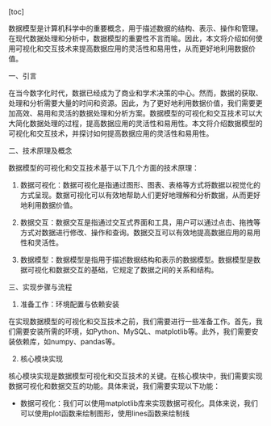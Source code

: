 
[toc]                    
                
                
数据模型是计算机科学中的重要概念，用于描述数据的结构、表示、操作和管理。在现代数据处理和分析中，数据模型的重要性不言而喻。因此，本文将介绍如何使用可视化和交互技术来提高数据应用的灵活性和易用性，从而更好地利用数据价值。

一、引言

在当今数字化时代，数据已经成为了商业和学术决策的中心。然而，数据的获取、处理和分析需要大量的时间和资源。因此，为了更好地利用数据价值，我们需要更加高效、易用和灵活的数据处理和分析方案。数据模型的可视化和交互技术可以大大简化数据处理的过程，提高数据应用的灵活性和易用性。本文将介绍数据模型的可视化和交互技术，并探讨如何提高数据应用的灵活性和易用性。

二、技术原理及概念

数据模型的可视化和交互技术基于以下几个方面的技术原理：

1. 数据可视化：数据可视化是指通过图形、图表、表格等方式将数据以视觉化的方式呈现。数据可视化可以有效地帮助人们更好地理解和分析数据，从而更好地利用数据价值。

2. 数据交互：数据交互是指通过交互式界面和工具，用户可以通过点击、拖拽等方式对数据进行修改、操作和查询。数据交互可以有效地提高数据应用的易用性和灵活性。

3. 数据模型：数据模型是指用于描述数据结构和表示的数据模型。数据模型是数据可视化和数据交互的基础，它规定了数据之间的关系和结构。

三、实现步骤与流程

1. 准备工作：环境配置与依赖安装

在实现数据模型的可视化和交互技术之前，我们需要进行一些准备工作。首先，我们需要安装所需的环境，如Python、MySQL、matplotlib等。此外，我们需要安装依赖库，如numpy、pandas等。

2. 核心模块实现

核心模块实现是数据模型可视化和交互技术的关键。在核心模块中，我们需要实现数据可视化和数据交互的功能。具体来说，我们需要实现以下功能：

- 数据可视化：我们可以使用matplotlib库来实现数据可视化。具体来说，我们可以使用plot函数来绘制图形，使用lines函数来绘制线

